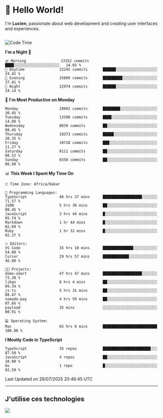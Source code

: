 # 👋 Hello World!

I'm **Lucien**, passionate about web development and creating user interfaces and experiences.

##

<!--START_SECTION:waka-->
![Code Time](http://img.shields.io/badge/Code%20Time-3%2C536%20hrs%2043%20mins-blue)

**I'm a Night 🦉** 

```text
🌞 Morning                13352 commits       ████░░░░░░░░░░░░░░░░░░░░░   14.03 % 
🌆 Daytime                23245 commits       ██████░░░░░░░░░░░░░░░░░░░   24.42 % 
🌃 Evening                35609 commits       █████████░░░░░░░░░░░░░░░░   37.41 % 
🌙 Night                  22974 commits       ██████░░░░░░░░░░░░░░░░░░░   24.14 % 
```
📅 **I'm Most Productive on Monday** 

```text
Monday                   28981 commits       ████████░░░░░░░░░░░░░░░░░   30.45 % 
Tuesday                  13398 commits       ████░░░░░░░░░░░░░░░░░░░░░   14.08 % 
Wednesday                8039 commits        ██░░░░░░░░░░░░░░░░░░░░░░░   08.45 % 
Thursday                 19373 commits       █████░░░░░░░░░░░░░░░░░░░░   20.35 % 
Friday                   10728 commits       ███░░░░░░░░░░░░░░░░░░░░░░   11.27 % 
Saturday                 8111 commits        ██░░░░░░░░░░░░░░░░░░░░░░░   08.52 % 
Sunday                   6550 commits        ██░░░░░░░░░░░░░░░░░░░░░░░   06.88 % 
```


📊 **This Week I Spent My Time On** 

```text
🕑︎ Time Zone: Africa/Dakar

💬 Programming Languages: 
TypeScript               46 hrs 37 mins      ██████████████████░░░░░░░   71.57 % 
JSON                     5 hrs 30 mins       ██░░░░░░░░░░░░░░░░░░░░░░░   08.45 % 
JavaScript               3 hrs 44 mins       █░░░░░░░░░░░░░░░░░░░░░░░░   05.74 % 
Markdown                 1 hr 44 mins        █░░░░░░░░░░░░░░░░░░░░░░░░   02.69 % 
Ruby                     1 hr 32 mins        █░░░░░░░░░░░░░░░░░░░░░░░░   02.37 % 

🔥 Editors: 
VS Code                  35 hrs 10 mins      ██████████████░░░░░░░░░░░   54.00 % 
Cursor                   29 hrs 57 mins      ████████████░░░░░░░░░░░░░   46.00 % 

🐱‍💻 Projects: 
domo-smart               47 hrs 47 mins      ██████████████████░░░░░░░   73.38 % 
libgn                    6 hrs 4 mins        ██░░░░░░░░░░░░░░░░░░░░░░░   09.34 % 
js-ts                    5 hrs 31 mins       ██░░░░░░░░░░░░░░░░░░░░░░░   08.47 % 
nomade-pay               4 hrs 59 mins       ██░░░░░░░░░░░░░░░░░░░░░░░   07.66 % 
payload                  35 mins             ░░░░░░░░░░░░░░░░░░░░░░░░░   00.91 % 

💻 Operating System: 
Mac                      65 hrs 8 mins       █████████████████████████   100.00 % 
```

**I Mostly Code in TypeScript** 

```text
TypeScript               35 repos            ██████████████████████░░░   87.50 % 
JavaScript               4 repos             ██░░░░░░░░░░░░░░░░░░░░░░░   10.00 % 
Go                       1 repo              █░░░░░░░░░░░░░░░░░░░░░░░░   02.50 % 
```




 Last Updated on 28/07/2025 20:46:45 UTC
<!--END_SECTION:waka-->
---

## J'utilise ces technologies

<p align="left">
  <a href="https://skillicons.dev">
    <img src="https://skillicons.dev/icons?i=ts,js,go,ruby,css,scss,tailwind,react,vite,nextjs,docker,figma,ableton" />
  </a>
</p>

